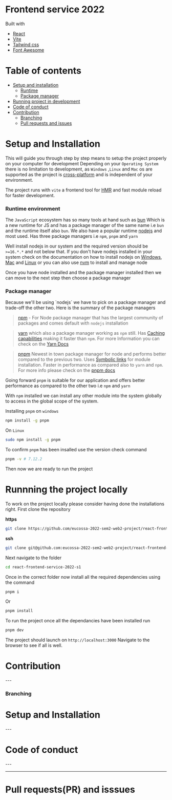 # Frontend service 2022

[Tailwindcss]:https://tailwindcss.com/
[ReactJs:https]://reactjs.org/
[ViteLink]:https://vitejs.dev/
[faLink]:https://fontawesome.com/

Built with 
- [React](ReactJs) 
- [Vite](ViteLink) 
- [Tailwind css](Tailwindcss)
- [Font Awesome](faLink)

# Table of contents

- [Setup and installation](#setup)
	- [Runtime](#runtime)
	-	[Package manager](#package_manager)
- [Running project in development](#run)
- [Code of conduct](#conduct)
-	[Contribution](#contribution)
	- [Branching](#branching)
	- [Pull requests and issues](#pr_issues)

<h1 id="setup">Setup and Installation</h1>

This will guide you through step by step means to setup the project properly on your computer for development
Depending on your `Operating System` there is no limitation to development, as `Windows` ,`Linux` and `Mac` os are supported as the project is [cross-platform](https://en.wikipedia.org/wiki/Cross-platform_software) and is independent of your environment.

The project runs with `vite` a frontend tool for [HMR](https://webpack.js.org/guides/hot-module-replacement/) and fast module reload for faster development. 

<h3 id="runtime">Runtime environment</h3>

The `JavaScript` ecosystem has so many tools at hand such as [bun](https://bun.sh/) Which is a new runtime for JS and has a package manager of the same name i.e `bun` and the runtime itself also `bun`. We also have a popular runtime [nodejs](https://nodejs.org/en/) and most used. Has three package managers i.e `npm`, `pnpm` and `yarn`

Well install nodejs in our system and the required version should be `>=16.*.*` and not below that.
If you don't have nodejs installed in your system check on the documentation on how to install nodejs on [Windows](https://nodejs.org/dist/v16.18.0/node-v16.18.0-x86.msi), [Mac](https://nodejs.org/dist/v16.18.0/node-v16.18.0.pkg) and [Linux](https://github.com/nodesource/distributions#deb) or you can also use [nvm](https://github.com/nvm-sh/nvm#installing-and-updating) to install and manage node

Once you have node installed and the package manager installed then we can move to the next step then choose a package manager

<h3 id="package_manager">Package manager</h3>
Because we'll be using `nodejs` we have to pick on a package manager and trade-off the other two. Here is the summary of the package managers

> [npm](https://docs.npmjs.com/) - For Node package manager that has the largest community of packages and comes default with `nodejs` installation

> [yarn]() which also a package manager working as `npm` still. Has [Caching capabilities](https://aws.amazon.com/caching/#:~:text=In%20computing%2C%20a%20cache%20is,the%20data's%20primary%20storage%20location.) making it faster than `npm`. For more Information you can check on the [Yarn Docs](https://yarnpkg.com/getting-started)

> [pnpm](https://pnpm.io/) Newest in town package manager for node and performs better compared to the previous two. Uses [Symbolic links](https://en.wikipedia.org/wiki/Symbolic_link) for module installation. Faster in performance as compared also to `yarn` and `npm`. For more info please check on the [pnpm docs](https://pnpm.io/)

Going forward `pnpm` is suitable for our application and offers better performance as compared to the other two i.e `npm` and `yarn`

With `npm` installed we can install any other module into the system globally to access in the global scope of the system.

Installing `pnpm` on `windows`
```sh
npm install -g pnpm
```
On 	`Linux`
```sh
sudo npm install -g pnpm
```
To confirm `pnpm` has been insalled use the version check command
```sh
pnpm -v # 7.12.2
```
Then now we are ready to run the project

<h1 id="run">Runnning the project locally</h1>

To work on the project locally please consider having done the installations right.
First clone the repository

__https__
```sh
git clone https://github.com/eucossa-2022-sem2-web2-project/react-frontend-service-2022-s1.git
```
__ssh__
```sh
git clone git@github.com:eucossa-2022-sem2-web2-project/react-frontend-service-2022-s1.git
```
Next navigate to the folder 
```sh
cd react-frontend-service-2022-s1
```
Once in the correct folder now install all the required dependencies using the command
```sh
pnpm i 
```
Or
```sh
pnpm install
```

To run the project once all the dependancies have been installed run
```sh
pnpm dev
```
The project should launch on `http://localhost:3000`
Navigate to the browser to see if all is well.

<h1 id="contribution">Contribution</h1>
---
<h3 id="branching">Branching</h1>
<h1 id="setup">Setup and Installation</h1>
---
<h1 id="conduct">Code of conduct</h1>
---

---
<h1 id="pr_issues">Pull requests(PR) and isssues</h1>


